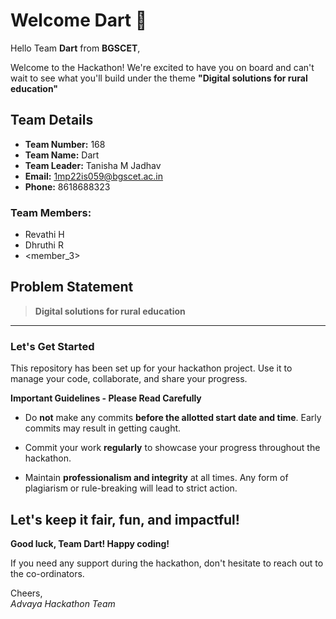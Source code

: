 # Welcome Dart 👋

Hello Team **Dart** from **BGSCET**,

Welcome to the Hackathon! We're excited to have you on board and can't wait to see what you'll build under the theme **"Digital solutions for rural education"** 

## Team Details

- **Team Number:** 168  
- **Team Name:** Dart
- **Team Leader:** Tanisha M Jadhav  
- **Email:** 1mp22is059@bgscet.ac.in  
- **Phone:** 8618688323  

### Team Members:
- Revathi H 
- Dhruthi R 
- <member_3> 

## Problem Statement

> **Digital solutions for rural education**

---

### Let's Get Started 

This repository has been set up for your hackathon project. Use it to manage your code, collaborate, and share your progress.

**Important Guidelines - Please Read Carefully**

- Do **not** make any commits **before the allotted start date and time**. Early commits may result in getting caught.
- Commit your work **regularly** to showcase your progress throughout the hackathon.

- Maintain **professionalism and integrity** at all times. Any form of plagiarism or rule-breaking will lead to strict action.

Let's keep it fair, fun, and impactful! 
---

**Good luck, Team Dart! Happy coding!**

If you need any support during the hackathon, don't hesitate to reach out to the co-ordinators.

Cheers,  
_Advaya Hackathon Team_